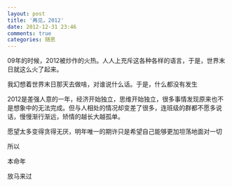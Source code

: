 ```yaml
---
layout: post
title: '再见，2012'
date: 2012-12-31 23:46
comments: true
categories: 随思
---
```

09年的时候，2012被炒作的火热。人人上充斥这各种各样的语言，于是，世界末日就这么火了起来。

我幻想着世界末日那天去做啥，对谁说什么话。于是，什么都没有发生

2012是差强人意的一年，经济开始独立，思维开始独立，很多事情发现原来也不是想象中的无法完成。但与人相处的情况却变差了很多，连班级的群都不愿多说话，慢慢渐行渐远，矫情的越长大越孤单。

愿望太多变得贪得无厌，明年唯一的期许只是希望自己能够更加坦荡地面对一切

所以

本命年

放马来过
